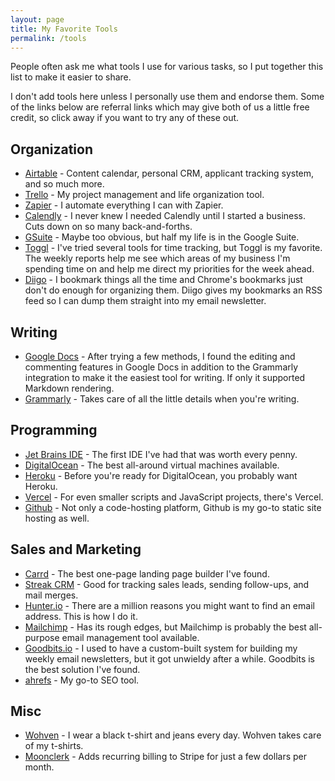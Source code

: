 ```yaml
---
layout: page
title: My Favorite Tools
permalink: /tools
---
```


People often ask me what tools I use for various tasks, so I put together this list to make it easier to share.

I don't add tools here unless I personally use them and endorse them. Some of the links below are referral links 
which may give both of us a little free credit, so click away if you want to try any of these out. 

## Organization
- [Airtable](https://airtable.com/invite/r/4EaSmQNr) - Content calendar, personal CRM, applicant tracking system, and so much more.
- [Trello](https://trello.com/) - My project management and life organization tool.
- [Zapier](https://zapier.com/) - I automate everything I can with Zapier.
- [Calendly](https://calendly.com/) - I never knew I needed Calendly until I started a business. Cuts down on so many back-and-forths.
- [GSuite](https://refergsuite.app.goo.gl/ACiV) - Maybe too obvious, but half my life is in the Google Suite.
- [Toggl](https://toggl.com/) - I've tried several tools for time tracking, but Toggl is my favorite. The weekly reports help me see which areas of my business I'm spending time on and help me direct my priorities for the week ahead.
- [Diigo](https://www.diigo.com/) - I bookmark things all the time and Chrome's bookmarks just don't do enough for organizing them. Diigo gives my bookmarks an RSS feed so I can dump them straight into my email newsletter. 

## Writing
- [Google Docs](https://refergsuite.app.goo.gl/ACiV) - After trying a few methods, I found the editing and commenting features in Google Docs in addition to the Grammarly integration to make it the easiest tool for writing. If only it supported Markdown rendering.
- [Grammarly](https://www.grammarly.com/) - Takes care of all the little details when you're writing.

## Programming
- [Jet Brains IDE](https://www.jetbrains.com/) - The first IDE I've had that was worth every penny.
- [DigitalOcean](https://m.do.co/c/888fefc32a01) - The best all-around virtual machines available.
- [Heroku](http://heroku.com/) - Before you're ready for DigitalOcean, you probably want Heroku.
- [Vercel](https://vercel.com/) - For even smaller scripts and JavaScript projects, there's Vercel.
- [Github](http://github.com/) - Not only a code-hosting platform, Github is my go-to static site hosting as well.

## Sales and Marketing
- [Carrd](https://carrd.co/) - The best one-page landing page builder I've found.
- [Streak CRM](https://www.streak.com/) - Good for tracking sales leads, sending follow-ups, and mail merges.
- [Hunter.io](https://hunter.io/) - There are a million reasons you might want to find an email address. This is how I do it.
- [Mailchimp](http://eepurl.com/cMDrn5) - Has its rough edges, but Mailchimp is probably the best all-purpose email management tool available.
- [Goodbits.io](http://goodbits.io/) - I used to have a custom-built system for building my weekly email newsletters, but it got unwieldy after a while. Goodbits is the best solution I've found.  
- [ahrefs](https://ahrefs.com/) - My go-to SEO tool. 

## Misc
- [Wohven](http://wohven.refr.cc/karlhughes) - I wear a black t-shirt and jeans every day. Wohven takes care of my t-shirts.
- [Moonclerk](https://www.moonclerk.com/?via=karl) - Adds recurring billing to Stripe for just a few dollars per month.
